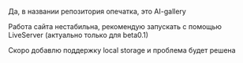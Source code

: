 Да, в названии репозитория опечатка, это AI-gallery


Работа сайта нестабильна, рекомендую запускать с помощью LiveServer (актуально только для beta0.1)


Скоро добавлю поддержку local storage и проблема будет решена
